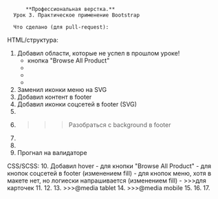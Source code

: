           **Профессиональная верстка.**
      Урок 3. Практическое применение Bootstrap

      Что сделано (для pull-request):
HTML/структура:
1. Добавил области, которые не успел в прошлом уроке!
      - кнопка "Browse All Product"
      - 
      -
      -
2. Заменил иконки меню на SVG
3. Добавил контент в footer
4. Добавил иконки соцсетей в footer (SVG)
5. 
6. >>>Разобраться с background в footer
7. 
8. 
9. Прогнал на валидаторе

CSS/SCSS:
10. Добавил hover
      - для кнопки "Browse All Product"
      - для кнопок соцсетей в footer (изменением fill)
      - для кнопок меню, хотя в макете нет, но логиески напрашивается (изменением fill)
      - >>>для карточек
11. 
12. 
13. >>>@media tablet
14. >>>@media mobile
15. 
16. 
17. 
